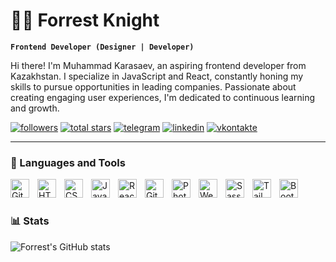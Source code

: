 # 🏄‍♂️ Forrest Knight

**`Frontend Developer (Designer | Developer)`**

Hi there! I'm Muhammad Karasaev, an aspiring frontend developer from Kazakhstan. I specialize in JavaScript and React, constantly honing my skills to pursue opportunities in leading companies. Passionate about creating engaging user experiences, I'm dedicated to continuous learning and growth.

   <p align="left">
      <a href="https://github.com/KarasaevM?tab=followers">
         <img alt="followers" title="Follow me on Github" src="https://custom-icon-badges.demolab.com/github/followers/KarasaevM?color=236ad3&labelColor=1155ba&style=for-the-badge&logo=person-add&label=Follow&logoColor=white"/></a>
      <a href="https://github.com/KarasaevM?tab=repositories&sort=stargazers">
         <img alt="total stars" title="Total stars on GitHub" src="https://custom-icon-badges.demolab.com/github/stars/KarasaevM?color=55960c&style=for-the-badge&labelColor=488207&logo=star"/></a>
				 <a href="https://t.me/Delsets">
         <img alt="telegram" title="telegram" src="https://custom-icon-badges.demolab.com/badge/-Telegram-00BFFF?style=for-the-badge&logo=telegram&logoColor=white"/></a>
				 <a href="https://www.linkedin.com/in/karasaev-m/">
         <img alt="linkedin" title="linkedin" src="https://custom-icon-badges.demolab.com/badge/-Linkedin-0279FF?style=for-the-badge&logo=linkedin&logoColor=white"/></a>
				 <a href="https://vk.com/karasaev_m">
         <img alt="vkontakte" title="vkontakte" src="https://custom-icon-badges.demolab.com/badge/-Vkontakte-0279FF?style=for-the-badge&logo=vk&logoColor=white"/></a> 
   </p>

---

### 🧰 Languages and Tools

<!-- GIT icon -->
<img align="left" alt="Git" width="30px" style="padding-right:10px;" src="https://cdn.jsdelivr.net/gh/devicons/devicon/icons/git/git-original.svg" />

<!-- HTML icon -->
<img align="left" alt="HTML" width="30px" style="padding-right:10px;" src="https://cdn.jsdelivr.net/gh/devicons/devicon/icons/html5/html5-plain.svg" />

<!-- CSS icon -->
<img align="left" alt="CSS" width="30px" style="padding-right:10px;" src="https://cdn.jsdelivr.net/gh/devicons/devicon/icons/css3/css3-plain.svg" />

<!-- JavaScript icon -->
<img align="left" alt="JavaScript" width="30px" style="padding-right:10px;" src="https://cdn.jsdelivr.net/gh/devicons/devicon/icons/javascript/javascript-plain.svg" />

<!-- React icon -->
<img align="left" alt="React" width="30px" style="padding-right:10px;" src="https://cdn.jsdelivr.net/gh/devicons/devicon/icons/react/react-original.svg" />

<!-- GitHub icon -->
<img align="left" alt="GitHub" width="30px" style="padding-right:10px;" src="https://cdn.jsdelivr.net/gh/devicons/devicon/icons/github/github-original.svg" />

<!-- Adobe Photoshop icon -->
<img align="left" alt="Photoshop" width="30px" style="padding-right:10px;" src="https://www.adobe.com/content/dam/acom/one-console/icons_rebrand/ps_appicon.svg" />

<!-- WebPack icon -->

<img align="left" alt="WebPack" width="30px" style="padding-right:10px;" src="https://webpack.js.org/icon-square-small.9e8aff7a67a5dd20.svg" />

<!-- Sass icon -->

<img align="left" alt="Sass" width="30px" style="padding-right:10px;" src="https://sass-lang.com/assets/img/logos/logo.svg" />

<!-- Tailwindcss icon -->

<img align="left" alt="Tailwindcss" width="30px" style="padding-right:10px;" src="https://assets.website-files.com/62fa7db457da915c677c5570/62fa886f57da917ae17ce424_Tailwind_CSS_Logo.svg.png" />

<!-- Bootstrap icon -->

<img align="left" alt="Bootstrap" width="30px" style="padding-right:10px;" src="https://getbootstrap.com/docs/5.3/assets/brand/bootstrap-logo-shadow.png" />
<br />

#

### 📊 Stats

![Forrest's GitHub stats](https://github-readme-stats.vercel.app/api?username=KarasaevM&show_icons=true&theme=gruvbox)

<!-- ![GitHub Streak](https://streak-stats.demolab.com?user=ForrestKnight&theme=gruvbox&border_radius=4.5) -->

#

